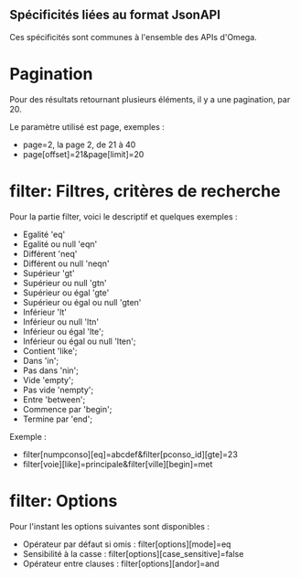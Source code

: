 Spécificités liées au format JsonAPI
---

Ces spécificités sont communes à l'ensemble des APIs d'Omega.

# Pagination

Pour des résultats retournant plusieurs éléments, il y a une pagination, par 20.

Le paramètre utilisé est page, exemples :

* page=2, la page 2, de 21 à 40
* page[offset]=21&page[limit]=20

# filter: Filtres, critères de recherche

Pour la partie filter, voici le descriptif et quelques exemples :

* Egalité 'eq'
* Egalité ou null 'eqn'
* Différent 'neq'
* Différent ou null 'neqn'
* Supérieur 'gt'
* Supérieur ou null 'gtn'
* Supérieur ou égal 'gte'
* Supérieur ou égal ou null 'gten'
* Inférieur 'lt'
* Inférieur ou null 'ltn'
* Inférieur ou égal 'lte';
* Inférieur ou égal ou null 'lten';
* Contient 'like';
* Dans 'in';
* Pas dans 'nin';
* Vide 'empty';
* Pas vide 'nempty';
* Entre 'between';
* Commence par 'begin';
* Termine par 'end';

Exemple :

* filter[numpconso][eq]=abcdef&filter[pconso_id][gte]=23
* filter[voie][like]=principale&filter[ville][begin]=met

# filter: Options

Pour l'instant les options suivantes sont disponibles :

* Opérateur par défaut si omis : filter[options][mode]=eq
* Sensibilité à la casse : filter[options][case_sensitive]=false
* Opérateur entre clauses : filter[options][andor]=and
